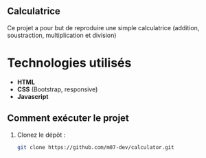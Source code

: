 ## Calculatrice 
 Ce projet a pour but de reproduire une simple calculatrice (addition, soustraction, multiplication et division)

# Technologies utilisés
- **HTML** 
- **CSS** (Bootstrap, responsive)
- **Javascript**


## Comment exécuter le projet  
1. Clonez le dépôt :
   ```bash
   git clone https://github.com/m07-dev/calculator.git